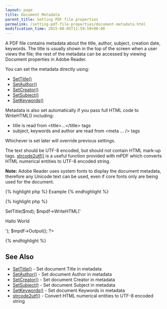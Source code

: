 ```yaml
---
layout: page
title: Document Metadata
parent_title: Setting PDF file properties
permalink: /setting-pdf-file-properties/document-metadata.html
modification_time: 2015-08-05T11:59:59+00:00
---
```




<p>A PDF file contains metadata about the title, author, subject, creation date, keywords. The title is usually shown in the top of the screen when a user views the file; the rest of the metadata can be accessed by viewing Document properties in Adobe Reader.</p>
<p>You can set the metadata directly using:</p>
<ul>
<li class="manual_boxlist"><a href="{{ "/reference/mpdf-functions/settitle.html" | prepend: site.baseurl }}">SetTitle()</a></li>
<li class="manual_boxlist"><a href="{{ "/reference/mpdf-functions/setauthor.html" | prepend: site.baseurl }}">SetAuthor()</a></li>
<li class="manual_boxlist"><a href="{{ "/reference/mpdf-functions/setcreator.html" | prepend: site.baseurl }}">SetCreator()</a></li>
<li class="manual_boxlist"><a href="{{ "/reference/mpdf-functions/setsubject.html" | prepend: site.baseurl }}">SetSubject()</a></li>
<li class="manual_boxlist"><a href="{{ "/reference/mpdf-functions/setkeywords.html" | prepend: site.baseurl }}">SetKeywords()</a></li>
</ul>
<p>Metadata is also set automatically if you pass full HTML code to WriteHTML() including:</p>
<ul>
<li>title is read from &lt;title&gt;...&lt;/title&gt; tags</li>
<li>subject, keywords and author are read from &lt;meta ... /&gt; tags</li>
</ul>
<p>Whichever is set later will override previous settings.</p>
<p>The text should be UTF-8 encoded, but should not contain HTML mark-up tags. <a href="{{ "/reference/mpdf-utilities/strcode2utf.html" | prepend: site.baseurl }}">strcode2utf()</a> is a useful function provided with mPDF which converts HTML numerical entities to UTF-8 encoded string.</p>

<div class="alert alert-info" role="alert"><strong>Note:</strong> Adobe Reader uses system fonts to display the document metadata, therefore any Unicode text can be used, even if core fonts only are being used for the document.</div>

{% highlight php %}
Example
{% endhighlight %}

{% highlight php %}
<?php

<?php

$mpdf=new mPDF();

$md = strcode2utf("&amp;#1575;&amp;#1610;&amp;#1604;&amp;#1575;&amp;#1578; &amp;#1601;&amp;#1610;&amp;#1605;&amp;#1575; &amp;#1575;&amp;#1610;&amp;#1604;&amp;#1575;&amp;#1578; &amp;#1601;&amp;#1610;&amp;#1605;&amp;#1575;");

$mpdf->SetTitle($md);

$mpdf->WriteHTML('<p>Hallo World</p>');

$mpdf->Output();

?>
{% endhighlight %}

<h2>See Also</h2>
<ul>
<li class="manual_boxlist"><a href="{{ "/reference/mpdf-functions/settitle.html" | prepend: site.baseurl }}">SetTitle()</a> - Set document Title in metadata</li>
<li class="manual_boxlist"><a href="{{ "/reference/mpdf-functions/setauthor.html" | prepend: site.baseurl }}">SetAuthor()</a> - Set document Author in metadata</li>
<li class="manual_boxlist"><a href="{{ "/reference/mpdf-functions/setcreator.html" | prepend: site.baseurl }}">SetCreator()</a> - Set document Creator in metadata</li>
<li class="manual_boxlist"><a href="{{ "/reference/mpdf-functions/setsubject.html" | prepend: site.baseurl }}">SetSubject()</a> - Set document Subject in metadata</li>
<li class="manual_boxlist"><a href="{{ "/reference/mpdf-functions/setkeywords.html" | prepend: site.baseurl }}">SetKeywords()</a> - Set document Keywords in metadata</li>
<li class="manual_boxlist"><a href="{{ "/reference/mpdf-utilities/strcode2utf.html" | prepend: site.baseurl }}">strcode2utf()</a> - Convert HTML numerical entities to UTF-8 encoded string</li>
</ul>
